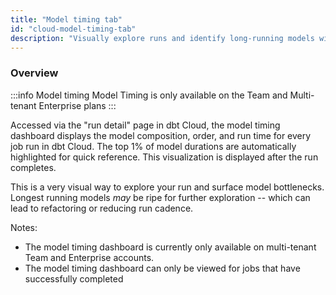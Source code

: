 ```yaml
---
title: "Model timing tab"
id: "cloud-model-timing-tab"
description: "Visually explore runs and identify long-running models with the model timing dashboard."
---
```


### Overview

:::info Model timing
Model Timing is only available on the Team and Multi-tenant Enterprise plans
:::

Accessed via the "run detail" page in dbt Cloud, the model timing dashboard displays the model composition, order, and run time for every job run in dbt Cloud. The top 1% of model durations are automatically highlighted for quick reference.  This visualization is displayed after the run completes.

This is a very visual way to explore your run and surface model bottlenecks. Longest running models *may* be ripe for further exploration -- which can lead to refactoring or reducing run cadence.

Notes:
- The model timing dashboard is currently only available on multi-tenant Team and Enterprise accounts.
- The model timing dashboard can only be viewed for jobs that have successfully completed

<LoomVideo id="28a49a5c511c4063b4a3381cb81a03cf" />
